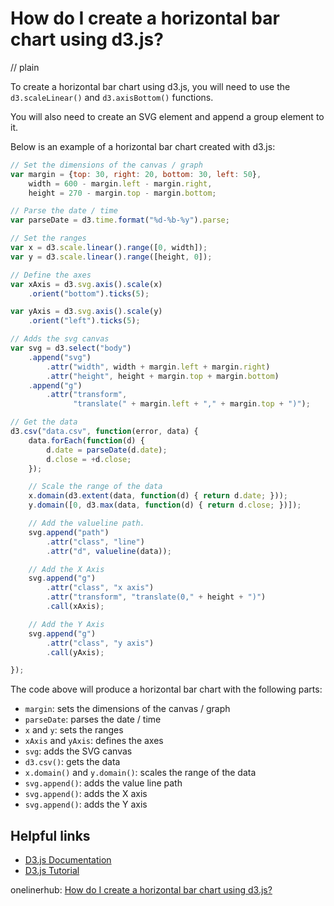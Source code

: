 # How do I create a horizontal bar chart using d3.js?
// plain

To create a horizontal bar chart using d3.js, you will need to use the `d3.scaleLinear()` and `d3.axisBottom()` functions.

You will also need to create an SVG element and append a group element to it.

Below is an example of a horizontal bar chart created with d3.js:

```javascript
// Set the dimensions of the canvas / graph
var margin = {top: 30, right: 20, bottom: 30, left: 50},
    width = 600 - margin.left - margin.right,
    height = 270 - margin.top - margin.bottom;

// Parse the date / time
var parseDate = d3.time.format("%d-%b-%y").parse;

// Set the ranges
var x = d3.scale.linear().range([0, width]);
var y = d3.scale.linear().range([height, 0]);

// Define the axes
var xAxis = d3.svg.axis().scale(x)
    .orient("bottom").ticks(5);

var yAxis = d3.svg.axis().scale(y)
    .orient("left").ticks(5);

// Adds the svg canvas
var svg = d3.select("body")
    .append("svg")
        .attr("width", width + margin.left + margin.right)
        .attr("height", height + margin.top + margin.bottom)
    .append("g")
        .attr("transform",
              "translate(" + margin.left + "," + margin.top + ")");

// Get the data
d3.csv("data.csv", function(error, data) {
    data.forEach(function(d) {
        d.date = parseDate(d.date);
        d.close = +d.close;
    });

    // Scale the range of the data
    x.domain(d3.extent(data, function(d) { return d.date; }));
    y.domain([0, d3.max(data, function(d) { return d.close; })]);

    // Add the valueline path.
    svg.append("path")
        .attr("class", "line")
        .attr("d", valueline(data));

    // Add the X Axis
    svg.append("g")
        .attr("class", "x axis")
        .attr("transform", "translate(0," + height + ")")
        .call(xAxis);

    // Add the Y Axis
    svg.append("g")
        .attr("class", "y axis")
        .call(yAxis);

});
```

The code above will produce a horizontal bar chart with the following parts:

- `margin`: sets the dimensions of the canvas / graph
- `parseDate`: parses the date / time
- `x` and `y`: sets the ranges
- `xAxis` and `yAxis`: defines the axes
- `svg`: adds the SVG canvas
- `d3.csv()`: gets the data
- `x.domain()` and `y.domain()`: scales the range of the data
- `svg.append()`: adds the value line path
- `svg.append()`: adds the X axis
- `svg.append()`: adds the Y axis

## Helpful links
- [D3.js Documentation](https://github.com/d3/d3/wiki)
- [D3.js Tutorial](https://www.d3-graph-gallery.com/graph/barplot_horizontal.html)

onelinerhub: [How do I create a horizontal bar chart using d3.js?](https://onelinerhub.com/javascript-d3/how-do-i-create-a-horizontal-bar-chart-using-d--js)